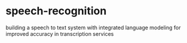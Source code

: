 # speech-recognition
building a speech to text system with integrated language modeling for improved accuracy in transcription services
